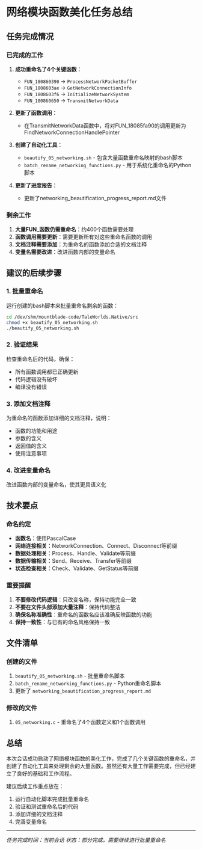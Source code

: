 # 网络模块函数美化任务总结

## 任务完成情况

### 已完成的工作
1. **成功重命名了4个关键函数**：
   - `FUN_180860390` → `ProcessNetworkPacketBuffer`
   - `FUN_1808603ae` → `GetNetworkConnectionInfo`
   - `FUN_1808603f6` → `InitializeNetworkSystem`
   - `FUN_180860650` → `TransmitNetworkData`

2. **更新了函数调用**：
   - 在TransmitNetworkData函数中，将对FUN_18085fa90的调用更新为FindNetworkConnectionHandlePointer

3. **创建了自动化工具**：
   - `beautify_05_networking.sh` - 包含大量函数重命名映射的bash脚本
   - `batch_rename_networking_functions.py` - 用于系统化重命名的Python脚本

4. **更新了进度报告**：
   - 更新了networking_beautification_progress_report.md文件

### 剩余工作
1. **大量FUN_函数仍需重命名**：约400个函数需要处理
2. **函数调用需要更新**：需要更新所有对这些重命名函数的调用
3. **文档注释需要添加**：为重命名的函数添加合适的文档注释
4. **变量名需要改进**：改进函数内部的变量命名

## 建议的后续步骤

### 1. 批量重命名
运行创建的bash脚本来批量重命名剩余的函数：
```bash
cd /dev/shm/mountblade-code/TaleWorlds.Native/src
chmod +x beautify_05_networking.sh
./beautify_05_networking.sh
```

### 2. 验证结果
检查重命名后的代码，确保：
- 所有函数调用都已正确更新
- 代码逻辑没有破坏
- 编译没有错误

### 3. 添加文档注释
为重命名的函数添加详细的文档注释，说明：
- 函数的功能和用途
- 参数的含义
- 返回值的含义
- 使用注意事项

### 4. 改进变量命名
改进函数内部的变量命名，使其更具语义化

## 技术要点

### 命名约定
- **函数名**：使用PascalCase
- **网络连接相关**：NetworkConnection、Connect、Disconnect等前缀
- **数据处理相关**：Process、Handle、Validate等前缀
- **数据传输相关**：Send、Receive、Transfer等前缀
- **状态检查相关**：Check、Validate、GetStatus等前缀

### 重要提醒
1. **不要修改代码逻辑**：只改变名称，保持功能完全一致
2. **不要在文件头部添加大量注释**：保持代码整洁
3. **确保名称准确性**：重命名的函数名应该准确反映函数的功能
4. **保持一致性**：与已有的命名风格保持一致

## 文件清单

### 创建的文件
1. `beautify_05_networking.sh` - 批量重命名脚本
2. `batch_rename_networking_functions.py` - Python重命名脚本
3. 更新了 `networking_beautification_progress_report.md`

### 修改的文件
1. `05_networking.c` - 重命名了4个函数定义和1个函数调用

## 总结

本次会话成功启动了网络模块函数的美化工作，完成了几个关键函数的重命名，并创建了自动化工具来处理剩余的大量函数。虽然还有大量工作需要完成，但已经建立了良好的基础和工作流程。

建议后续工作重点放在：
1. 运行自动化脚本完成批量重命名
2. 验证和测试重命名后的代码
3. 添加详细的文档注释
4. 完善变量命名

---
*任务完成时间：当前会话*
*状态：部分完成，需要继续进行批量重命名*